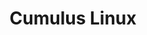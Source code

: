 ---
title: Cumulus Linux
layout: pdf
product: Cumulus Linux
version: "4.0"
type: pdf
bookhidden: true
---